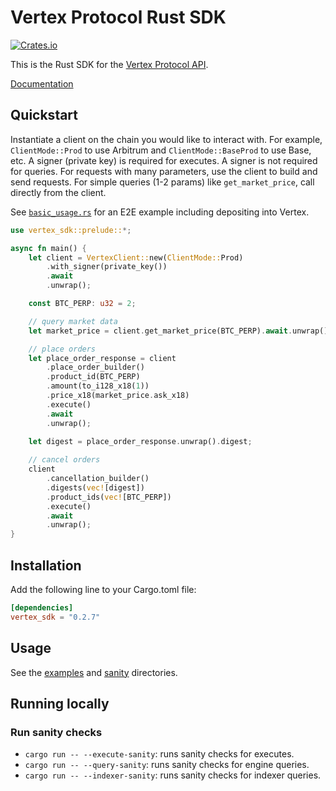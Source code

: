 # Vertex Protocol Rust SDK
[![Crates.io][crates-img]][crates-url]

This is the Rust SDK for the [Vertex Protocol API](https://vertex-protocol.gitbook.io/docs/developer-resources/api).

[Documentation](https://docs.rs/vertex-sdk/latest/vertex_sdk/)

## Quickstart
Instantiate a client on the chain you would like to interact with. 
For example, `ClientMode::Prod` to use Arbitrum and `ClientMode::BaseProd` to use Base, etc.
A signer (private key) is required for executes. 
A signer is not required for queries.
For requests with many parameters, use the client to build and send requests.
For simple queries (1-2 params) like `get_market_price`, call directly from the client.



See [`basic_usage.rs`](examples/basic_usage.rs) for an E2E example including depositing into Vertex. 

```rust
use vertex_sdk::prelude::*;

async fn main() {
    let client = VertexClient::new(ClientMode::Prod)
        .with_signer(private_key())
        .await
        .unwrap();

    const BTC_PERP: u32 = 2;

    // query market data
    let market_price = client.get_market_price(BTC_PERP).await.unwrap();

    // place orders
    let place_order_response = client
        .place_order_builder()
        .product_id(BTC_PERP)
        .amount(to_i128_x18(1))
        .price_x18(market_price.ask_x18)
        .execute()
        .await
        .unwrap();
    
    let digest = place_order_response.unwrap().digest;

    // cancel orders
    client
        .cancellation_builder()
        .digests(vec![digest])
        .product_ids(vec![BTC_PERP])
        .execute()
        .await
        .unwrap();
}
```


## Installation

Add the following line to your Cargo.toml file:
```toml
[dependencies]
vertex_sdk = "0.2.7"
```

## Usage 
See the [examples](https://github.com/vertex-protocol/vertex-rust-sdk/tree/main/examples) and [sanity](https://github.com/vertex-protocol/vertex-rust-sdk/tree/main/src/sanity) directories.

## Running locally
### Run sanity checks

- `cargo run -- --execute-sanity`: runs sanity checks for executes.
- `cargo run -- --query-sanity`: runs sanity checks for engine queries.
- `cargo run -- --indexer-sanity`: runs sanity checks for indexer queries.

[crates-img]: https://img.shields.io/crates/v/vertex-sdk
[crates-url]: https://crates.io/crates/vertex-sdk


